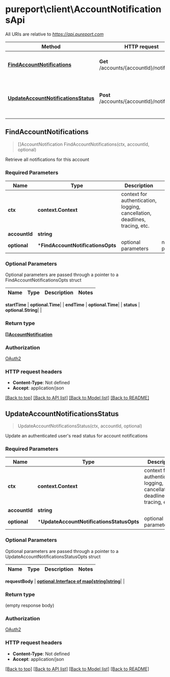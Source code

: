 # pureport\client\AccountNotificationsApi

All URIs are relative to *https://api.pureport.com*

Method | HTTP request | Description
------------- | ------------- | -------------
[**FindAccountNotifications**](AccountNotificationsApi.md#FindAccountNotifications) | **Get** /accounts/{accountId}/notifications | Retrieve all notifications for this account
[**UpdateAccountNotificationsStatus**](AccountNotificationsApi.md#UpdateAccountNotificationsStatus) | **Post** /accounts/{accountId}/notifications | Update an authenticated user&#39;s read status for account notifications



## FindAccountNotifications

> []AccountNotification FindAccountNotifications(ctx, accountId, optional)

Retrieve all notifications for this account

### Required Parameters


Name | Type | Description  | Notes
------------- | ------------- | ------------- | -------------
**ctx** | **context.Context** | context for authentication, logging, cancellation, deadlines, tracing, etc.
**accountId** | **string**|  | 
 **optional** | ***FindAccountNotificationsOpts** | optional parameters | nil if no parameters

### Optional Parameters

Optional parameters are passed through a pointer to a FindAccountNotificationsOpts struct


Name | Type | Description  | Notes
------------- | ------------- | ------------- | -------------

 **startTime** | **optional.Time**|  | 
 **endTime** | **optional.Time**|  | 
 **status** | **optional.String**|  | 

### Return type

[**[]AccountNotification**](AccountNotification.md)

### Authorization

[OAuth2](../README.md#OAuth2)

### HTTP request headers

- **Content-Type**: Not defined
- **Accept**: application/json

[[Back to top]](#) [[Back to API list]](../README.md#documentation-for-api-endpoints)
[[Back to Model list]](../README.md#documentation-for-models)
[[Back to README]](../README.md)


## UpdateAccountNotificationsStatus

> UpdateAccountNotificationsStatus(ctx, accountId, optional)

Update an authenticated user's read status for account notifications

### Required Parameters


Name | Type | Description  | Notes
------------- | ------------- | ------------- | -------------
**ctx** | **context.Context** | context for authentication, logging, cancellation, deadlines, tracing, etc.
**accountId** | **string**|  | 
 **optional** | ***UpdateAccountNotificationsStatusOpts** | optional parameters | nil if no parameters

### Optional Parameters

Optional parameters are passed through a pointer to a UpdateAccountNotificationsStatusOpts struct


Name | Type | Description  | Notes
------------- | ------------- | ------------- | -------------

 **requestBody** | [**optional.Interface of map[string]string**](string.md)|  | 

### Return type

 (empty response body)

### Authorization

[OAuth2](../README.md#OAuth2)

### HTTP request headers

- **Content-Type**: Not defined
- **Accept**: application/json

[[Back to top]](#) [[Back to API list]](../README.md#documentation-for-api-endpoints)
[[Back to Model list]](../README.md#documentation-for-models)
[[Back to README]](../README.md)

